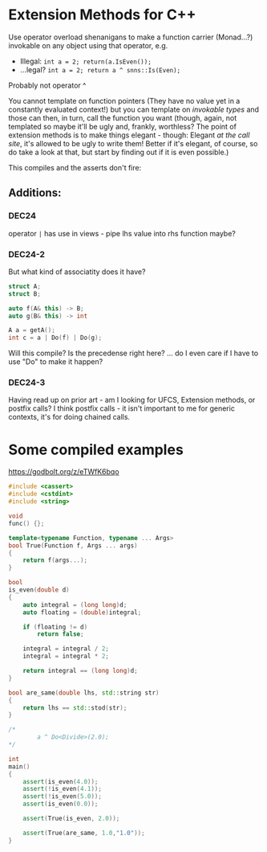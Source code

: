# Extension Methods for C++

Use operator overload shenanigans to make a function carrier (Monad...?) invokable on any object using that operator, e.g.

- Illegal: `int a = 2; return(a.IsEven());`
- ...legal? `int a = 2; return a ^ snns::Is(Even);`

Probably not operator ^

You cannot template on function pointers (They have no value yet in a constantly evaluated context!) but you can template on *invokable types* and those can then, in turn, call the function you want (though, again, not templated so maybe it'll be ugly and, frankly, worthless? The point of extension methods is to make things elegant - though: Elegant *at the call site*, it's allowed to be ugly to write them! Better if it's elegant, of course, so do take a look at that, but start by finding out if it is even possible.)

This compiles and the asserts don't fire:

## Additions:

### DEC24

operator `|` has use in views - pipe lhs value into rhs function maybe?

### DEC24-2

But what kind of associatity does it have?



```c++
struct A;
struct B;

auto f(A& this) -> B;
auto g(B& this) -> int

A a = getA();
int c = a | Do(f) | Do(g);
```

Will this compile? Is the precedense right here? ... do I even care if I have to use "Do" to make it happen?

### DEC24-3

Having read up on prior art - am I looking for UFCS, Extension methods, or postfix calls? I think postfix calls - it isn't important to me for generic contexts, it's for doing chained calls.


# Some compiled examples

https://godbolt.org/z/eTWfK6bqo

```c++
#include <cassert>
#include <cstdint>
#include <string>

void
func() {};

template<typename Function, typename ... Args>
bool True(Function f, Args ... args)
{
    return f(args...);
}

bool
is_even(double d)
{
    auto integral = (long long)d;
    auto floating = (double)integral;

    if (floating != d)
        return false;

    integral = integral / 2;
    integral = integral * 2;

    return integral == (long long)d;
}

bool are_same(double lhs, std::string str)
{
    return lhs == std::stod(str);
}

/*
        a ^ Do<Divide>(2.0);
*/

int
main()
{
    assert(is_even(4.0));
    assert(!is_even(4.1));
    assert(!is_even(5.0));
    assert(is_even(0.0));

    assert(True(is_even, 2.0));

    assert(True(are_same, 1.0,"1.0"));
}
```